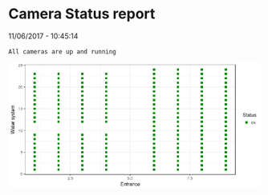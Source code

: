 Camera Status report
================
11/06/2017 - 10:45:14

    All cameras are up and running

![](camreport_files/figure-markdown_github/unnamed-chunk-2-1.png)
